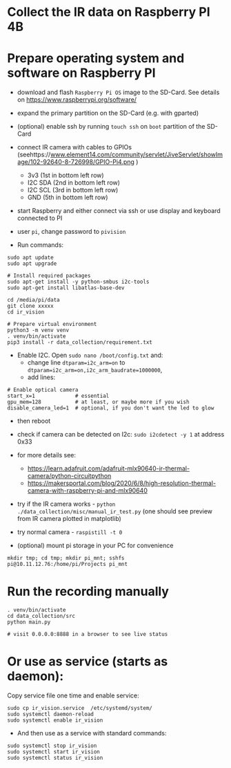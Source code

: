# Collect the IR data on Raspberry PI 4B

# Prepare operating system and software on Raspberry PI
- download and flash `Raspberry Pi OS` image to the SD-Card. See details on https://www.raspberrypi.org/software/
- expand the primary partition on the SD-Card (e.g. with gparted)
- (optional) enable ssh by running `touch ssh` on `boot` partition of the SD-Card
- connect IR camera with cables to GPIOs (seehttps://www.element14.com/community/servlet/JiveServlet/showImage/102-92640-8-726998/GPIO-Pi4.png )
  - 3v3 (1st in bottom left row)
  - I2C SDA (2nd in bottom left row)
  - I2C SCL (3rd in bottom left row)
  - GND (5th in bottom left row)

- start Raspberry and either connect via ssh or use display and keyboard connected to PI
- user `pi`, change password to `pivision`
- Run commands:
```
sudo apt update
sudo apt upgrade

# Install required packages
sudo apt-get install -y python-smbus i2c-tools
sudo apt-get install libatlas-base-dev

cd /media/pi/data
git clone xxxxx
cd ir_vision

# Prepare virtual environment
python3 -m venv venv
. venv/bin/activate
pip3 install -r data_collection/requirement.txt
```
- Enable I2C. Open `sudo nano /boot/config.txt` and:
  - change line `dtparam=i2c_arm=on` to `dtparam=i2c_arm=on,i2c_arm_baudrate=1000000`, 
  - add lines:
```
# Enable optical camera
start_x=1             # essential
gpu_mem=128           # at least, or maybe more if you wish
disable_camera_led=1  # optional, if you don't want the led to glow
```
- then reboot
- check if camera can be detected on I2c: `sudo i2cdetect -y 1` at address 0x33  
- for more details see: 
    - https://learn.adafruit.com/adafruit-mlx90640-ir-thermal-camera/python-circuitpython
    - https://makersportal.com/blog/2020/6/8/high-resolution-thermal-camera-with-raspberry-pi-and-mlx90640

- try if the IR camera works - `python ./data_collection/misc/manual_ir_test.py` (one should see preview from IR camera plotted in matplotlib)
- try normal camera - `raspistill -t 0` 
- (optional) mount pi storage in your PC for convenience
```
mkdir tmp; cd tmp; mkdir pi_mnt; sshfs pi@10.11.12.76:/home/pi/Projects pi_mnt
```

# Run the recording manually
```
. venv/bin/activate
cd data_collection/src
python main.py

# visit 0.0.0.0:8888 in a browser to see live status
```

# Or use as service (starts as daemon):
  Copy service file one time and enable service:
```
sudo cp ir_vision.service  /etc/systemd/system/
sudo systemctl daemon-reload
sudo systemctl enable ir_vision 
```
- And then use as a service with standard commands:
```
sudo systemctl stop ir_vision
sudo systemctl start ir_vision
sudo systemctl status ir_vision
```
